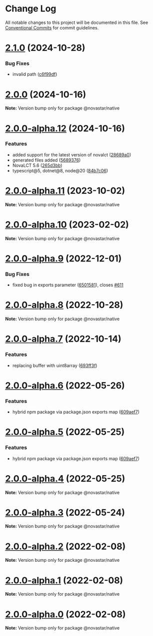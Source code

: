 # Change Log

All notable changes to this project will be documented in this file.
See [Conventional Commits](https://conventionalcommits.org) for commit guidelines.

# [2.1.0](https://github.com/sarakusha/novastar/compare/v2.0.0...v2.1.0) (2024-10-28)


### Bug Fixes

* invalid path ([c6f99df](https://github.com/sarakusha/novastar/commit/c6f99df48463909f52aeea8c4b2f2ab12277c2bd))





# [2.0.0](https://github.com/sarakusha/novastar/compare/v2.0.0-alpha.12...v2.0.0) (2024-10-16)

**Note:** Version bump only for package @novastar/native





# [2.0.0-alpha.12](https://github.com/sarakusha/novastar/compare/v2.0.0-alpha.11...v2.0.0-alpha.12) (2024-10-16)


### Features

* added support for the latest version of novalct ([28689a0](https://github.com/sarakusha/novastar/commit/28689a02956032a74b9ce35f439a1d84708a48b9))
* generated files added ([5689376](https://github.com/sarakusha/novastar/commit/5689376043acb9ce8be78dcc73b69e9048674870))
* NovaLCT 5.6 ([265d3bb](https://github.com/sarakusha/novastar/commit/265d3bb59ed8eb5dd1c39efbe5d0296e4a781eb6))
* typescript@5, dotnet@8, node@20 ([84b7c06](https://github.com/sarakusha/novastar/commit/84b7c0632ac5796606a02c9e69167ffde24865d9))





# [2.0.0-alpha.11](https://github.com/sarakusha/novastar/compare/v2.0.0-alpha.10...v2.0.0-alpha.11) (2023-10-02)

**Note:** Version bump only for package @novastar/native





# [2.0.0-alpha.10](https://github.com/sarakusha/novastar/compare/v2.0.0-alpha.9...v2.0.0-alpha.10) (2023-02-02)

**Note:** Version bump only for package @novastar/native





# [2.0.0-alpha.9](https://github.com/sarakusha/novastar/compare/v2.0.0-alpha.8...v2.0.0-alpha.9) (2022-12-01)


### Bug Fixes

* fixed bug in exports parameter ([6501581](https://github.com/sarakusha/novastar/commit/65015819349d6e90f9bb64bfece94f189ff00961)), closes [#611](https://github.com/sarakusha/novastar/issues/611)





# [2.0.0-alpha.8](https://github.com/sarakusha/novastar/compare/v2.0.0-alpha.7...v2.0.0-alpha.8) (2022-10-28)

**Note:** Version bump only for package @novastar/native





# [2.0.0-alpha.7](https://github.com/sarakusha/novastar/compare/v2.0.0-alpha.6...v2.0.0-alpha.7) (2022-10-14)


### Features

* replacing buffer with uint8array ([693ff3f](https://github.com/sarakusha/novastar/commit/693ff3f0b2f981a904aa1d7d960924e6bdddb42d))





# [2.0.0-alpha.6](https://github.com/sarakusha/novastar/compare/v1.0.5...v2.0.0-alpha.6) (2022-05-26)


### Features

* hybrid npm package via package.json exports map ([609aef7](https://github.com/sarakusha/novastar/commit/609aef7a0f9f71d35a8a88a281f299cebb931f33))





# [2.0.0-alpha.5](https://github.com/sarakusha/novastar/compare/v1.0.5...v2.0.0-alpha.5) (2022-05-25)


### Features

* hybrid npm package via package.json exports map ([609aef7](https://github.com/sarakusha/novastar/commit/609aef7a0f9f71d35a8a88a281f299cebb931f33))





# [2.0.0-alpha.4](https://github.com/sarakusha/novastar/compare/v1.0.5...v2.0.0-alpha.4) (2022-05-25)

**Note:** Version bump only for package @novastar/native





# [2.0.0-alpha.3](https://github.com/sarakusha/novastar/compare/v1.0.5...v2.0.0-alpha.3) (2022-05-24)

**Note:** Version bump only for package @novastar/native





# [2.0.0-alpha.2](https://github.com/sarakusha/novastar/compare/v1.0.5...v2.0.0-alpha.2) (2022-02-08)

**Note:** Version bump only for package @novastar/native





# [2.0.0-alpha.1](https://github.com/sarakusha/novastar/compare/v1.0.5...v2.0.0-alpha.1) (2022-02-08)

**Note:** Version bump only for package @novastar/native





# [2.0.0-alpha.0](https://github.com/sarakusha/novastar/compare/v1.0.5...v2.0.0-alpha.0) (2022-02-08)

**Note:** Version bump only for package @novastar/native

